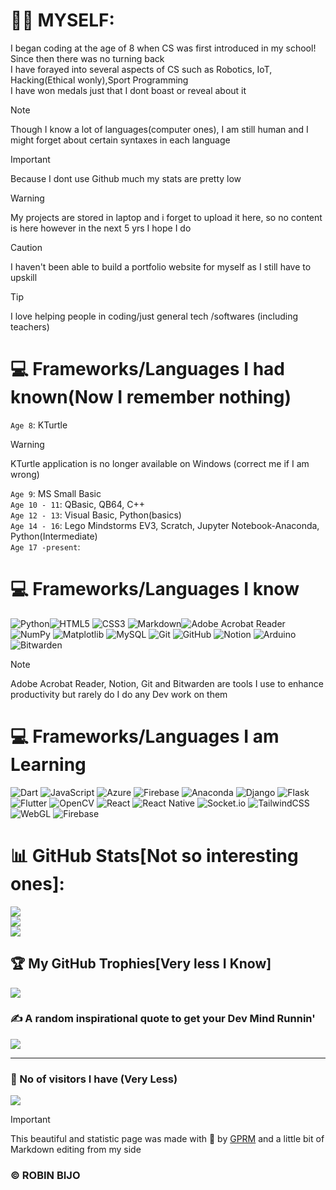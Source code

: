 # 👨‍💻 MYSELF:
I began coding at the age of 8 when CS was first introduced in my school! Since then there was no turning back<br>
I have forayed into several aspects of CS such as Robotics, IoT, Hacking(Ethical wonly),Sport Programming<br>
I have won medals just that I dont boast or reveal about it<br>

>[!NOTE]
>Though I know a lot of languages(computer ones), I am still human and I might forget about certain syntaxes in each language

> [!IMPORTANT]
> Because I dont use Github much my stats are pretty low

> [!WARNING]
> My projects are stored in laptop and i forget to upload it here, so no content is here however in the next 5 yrs I hope I do

> [!CAUTION]
> I haven't been able to build a portfolio website for myself as I still have to upskill

> [!TIP]
> I love helping people in coding/just general tech /softwares (including teachers)

# 💻 Frameworks/Languages I had known(Now I remember nothing)
`Age 8`: KTurtle 
>[!WARNING]
>KTurtle application is no longer available on Windows (correct me if I am wrong)

`Age 9`: MS Small Basic <br>
`Age 10 - 11`: QBasic, QB64, C++ <br>
`Age 12 - 13`: Visual Basic, Python(basics) <br>
`Age 14 - 16`: Lego Mindstorms EV3, Scratch, Jupyter Notebook-Anaconda, Python(Intermediate)
<br>
`Age 17 -present`: 
# 💻 Frameworks/Languages I know
![Python](https://img.shields.io/badge/python-3670A0?style=for-the-badge&logo=python&logoColor=ffdd54)![HTML5](https://img.shields.io/badge/html5-%23E34F26.svg?style=for-the-badge&logo=html5&logoColor=white) ![CSS3](https://img.shields.io/badge/css3-%231572B6.svg?style=for-the-badge&logo=css3&logoColor=white) ![Markdown](https://img.shields.io/badge/markdown-%23000000.svg?style=for-the-badge&logo=markdown&logoColor=white)![Adobe Acrobat Reader](https://img.shields.io/badge/Adobe%20Acrobat%20Reader-EC1C24.svg?style=for-the-badge&logo=Adobe%20Acrobat%20Reader&logoColor=white) ![NumPy](https://img.shields.io/badge/numpy-%23013243.svg?style=for-the-badge&logo=numpy&logoColor=white) ![Matplotlib](https://img.shields.io/badge/Matplotlib-%23ffffff.svg?style=for-the-badge&logo=Matplotlib&logoColor=black) ![MySQL](https://img.shields.io/badge/mysql-4479A1.svg?style=for-the-badge&logo=mysql&logoColor=white)  ![Git](https://img.shields.io/badge/git-%23F05033.svg?style=for-the-badge&logo=git&logoColor=white) ![GitHub](https://img.shields.io/badge/github-%23121011.svg?style=for-the-badge&logo=github&logoColor=white) ![Notion](https://img.shields.io/badge/Notion-%23000000.svg?style=for-the-badge&logo=notion&logoColor=white) ![Arduino](https://img.shields.io/badge/-Arduino-00979D?style=for-the-badge&logo=Arduino&logoColor=white) ![Bitwarden](https://img.shields.io/badge/bitwarden-%23175DDC.svg?style=for-the-badge&logo=bitwarden&logoColor=white)

>[!NOTE]
>Adobe Acrobat Reader, Notion, Git and Bitwarden are tools I use to enhance productivity but rarely do I do any Dev work on them

# 💻 Frameworks/Languages I am Learning
![Dart](https://img.shields.io/badge/dart-%230175C2.svg?style=for-the-badge&logo=dart&logoColor=white) ![JavaScript](https://img.shields.io/badge/javascript-%23323330.svg?style=for-the-badge&logo=javascript&logoColor=%23F7DF1E) ![Azure](https://img.shields.io/badge/azure-%230072C6.svg?style=for-the-badge&logo=microsoftazure&logoColor=white) ![Firebase](https://img.shields.io/badge/firebase-%23039BE5.svg?style=for-the-badge&logo=firebase) ![Anaconda](https://img.shields.io/badge/Anaconda-%2344A833.svg?style=for-the-badge&logo=anaconda&logoColor=white) ![Django](https://img.shields.io/badge/django-%23092E20.svg?style=for-the-badge&logo=django&logoColor=white) ![Flask](https://img.shields.io/badge/flask-%23000.svg?style=for-the-badge&logo=flask&logoColor=white) ![Flutter](https://img.shields.io/badge/Flutter-%2302569B.svg?style=for-the-badge&logo=Flutter&logoColor=white) ![OpenCV](https://img.shields.io/badge/opencv-%23white.svg?style=for-the-badge&logo=opencv&logoColor=white) ![React](https://img.shields.io/badge/react-%2320232a.svg?style=for-the-badge&logo=react&logoColor=%2361DAFB) ![React Native](https://img.shields.io/badge/react_native-%2320232a.svg?style=for-the-badge&logo=react&logoColor=%2361DAFB) ![Socket.io](https://img.shields.io/badge/Socket.io-black?style=for-the-badge&logo=socket.io&badgeColor=010101) ![TailwindCSS](https://img.shields.io/badge/tailwindcss-%2338B2AC.svg?style=for-the-badge&logo=tailwind-css&logoColor=white) ![WebGL](https://img.shields.io/badge/WebGL-990000?logo=webgl&logoColor=white&style=for-the-badge) ![Firebase](https://img.shields.io/badge/firebase-a08021?style=for-the-badge&logo=firebase&logoColor=ffcd34) 

# 📊 GitHub Stats[Not so interesting ones]:
![](https://github-readme-stats.vercel.app/api?username=RobinBijo&theme=dark&hide_border=false&include_all_commits=false&count_private=false)<br/>
![](https://github-readme-streak-stats.herokuapp.com/?user=RobinBijo&theme=dark&hide_border=false)<br/>
![](https://github-readme-stats.vercel.app/api/top-langs/?username=RobinBijo&theme=dark&hide_border=false&include_all_commits=false&count_private=false&layout=compact)

## 🏆 My GitHub Trophies[Very less I Know]
![](https://github-profile-trophy.vercel.app/?username=RobinBijo&theme=default&no-frame=false&no-bg=false&margin-w=4)

### ✍️ A random inspirational quote to get your Dev Mind Runnin'
![](https://quotes-github-readme.vercel.app/api?type=horizontal&theme=gruvbox)

---
### 🔄 No of visitors I have (Very Less)
[![](https://visitcount.itsvg.in/api?id=RobinBijo&icon=0&color=0)](https://visitcount.itsvg.in)

>[!IMPORTANT]
>This beautiful and statistic page was made with 🧡 by [GPRM](https://gprm.itsvg.in) and a little bit of Markdown editing from my side

### © ROBIN BIJO
